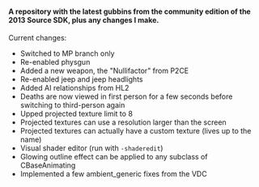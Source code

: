 #### A repository with the latest gubbins from the community edition of the 2013 Source SDK, plus any changes I make.

Current changes:
- Switched to MP branch only
- Re-enabled physgun
- Added a new weapon, the "Nullifactor" from P2CE
- Re-enabled jeep and jeep headlights
- Added AI relationships from HL2
- Deaths are now viewed in first person for a few seconds before switching to third-person again
- Upped projected texture limit to 8
- Projected textures can use a resolution larger than the screen
- Projected textures can actually have a custom texture (lives up to the name)
- Visual shader editor (run with `-shaderedit`)
- Glowing outline effect can be applied to any subclass of CBaseAnimating
- Implemented a few ambient_generic fixes from the VDC
